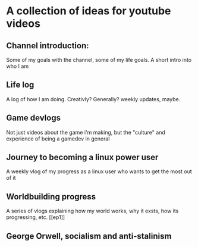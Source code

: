 # A collection of ideas for youtube videos
## Channel introduction:
Some of my goals with the channel, some of my life goals. A short intro into who I am

## Life log
A log of how I am doing. Creativly? Generally?  weekly updates, maybe.

## Game devlogs
Not just videos about the game i'm making, but the "culture" and experience of being a gamedev in general

## Journey to becoming a linux power user
A weekly vlog of my progress as a linux user who wants to get the most out of it

## Worldbuilding progress
A series of vlogs explaining how my world works, why it exsts, how its progressing, etc.
[[ep1]]

## George Orwell, socialism and anti-stalinism
